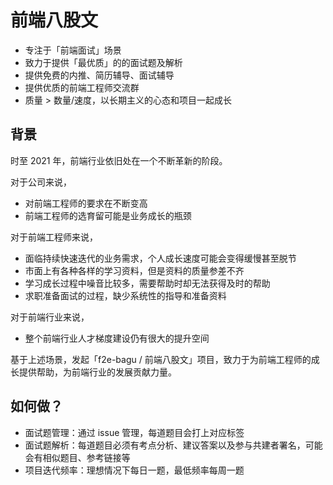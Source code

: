 # 前端八股文

- 专注于「前端面试」场景
- 致力于提供「最优质」的的面试题及解析
- 提供免费的内推、简历辅导、面试辅导
- 提供优质的前端工程师交流群
- 质量 > 数量/速度，以长期主义的心态和项目一起成长

## 背景

时至 2021 年，前端行业依旧处在一个不断革新的阶段。

对于公司来说，

- 对前端工程师的要求在不断变高
- 前端工程师的选育留可能是业务成长的瓶颈

对于前端工程师来说，

- 面临持续快速迭代的业务需求，个人成长速度可能会变得缓慢甚至脱节
- 市面上有各种各样的学习资料，但是资料的质量参差不齐
- 学习成长过程中噪音比较多，需要帮助时却无法获得及时的帮助
- 求职准备面试的过程，缺少系统性的指导和准备资料

对于前端行业来说，

- 整个前端行业人才梯度建设仍有很大的提升空间

基于上述场景，发起「f2e-bagu / 前端八股文」项目，致力于为前端工程师的成长提供帮助，为前端行业的发展贡献力量。

## 如何做？

- 面试题管理：通过 issue 管理，每道题目会打上对应标签
- 面试题解析：每道题目必须有考点分析、建议答案以及参与共建者署名，可能会有相似题目、参考链接等
- 项目迭代频率：理想情况下每日一题，最低频率每周一题
